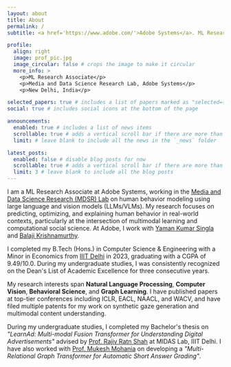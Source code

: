 ```yaml
---
layout: about
title: About
permalink: /
subtitle: <a href='https://www.adobe.com/'>Adobe Systems</a>. ML Research Associate. New Delhi, India.

profile:
  align: right
  image: prof_pic.jpg
  image_circular: false # crops the image to make it circular
  more_info: >
    <p>ML Research Associate</p>
    <p>Media and Data Science Research Lab, Adobe Systems</p>
    <p>New Delhi, India</p>

selected_papers: true # includes a list of papers marked as "selected={true}"
social: true # includes social icons at the bottom of the page

announcements:
  enabled: true # includes a list of news items
  scrollable: true # adds a vertical scroll bar if there are more than 3 news items
  limit: # leave blank to include all the news in the `_news` folder

latest_posts:
  enabled: false # disable blog posts for now
  scrollable: true # adds a vertical scroll bar if there are more than 3 new posts items
  limit: 3 # leave blank to include all the blog posts
---
```


I am a ML Research Associate at Adobe Systems, working in the [Media and Data Science Research (MDSR) Lab](https://adobe.mdsr.live/) on human behavior modeling using large language and vision models (LLMs/VLMs). My research focuses on predicting, optimizing, and explaining human behavior in real-world contexts, particularly at the intersection of multimodal learning and computational social science. At Adobe, I work with [Yaman Kumar Singla](https://sites.google.com/view/yaman-kumar/) and [Balaji Krishnamurthy](https://scholar.google.com/citations?user=n8iUBg8AAAAJ&hl=en).

I completed my B.Tech (Hons.) in Computer Science & Engineering with a Minor in Economics from [IIIT Delhi](https://iiitd.ac.in/) in 2023, graduating with a CGPA of 9.49/10.0. During my undergraduate studies, I was consistently recognized on the Dean's List of Academic Excellence for three consecutive years.

My research interests span **Natural Language Processing**, **Computer Vision**, **Behavioral Science**, and **Graph Learning**. I have published papers at top-tier conferences including ICLR, EACL, NAACL, and WACV, and have filed multiple patents for my work on synthetic gaze generation and multimodal content understanding.

During my undergraduate studies, I completed my Bachelor's thesis on *"LearnAd: Multi-modal Fusion Transformer for Understanding Digital Advertisements"* advised by [Prof. Rajiv Ratn Shah](https://midas.iiitd.ac.in/) at MIDAS Lab, IIIT Delhi. I have also worked with [Prof. Mukesh Mohania](https://scholar.google.com/citations?user=zgaqvNQAAAAJ&hl=en) on developing a *"Multi-Relational Graph Transformer for Automatic Short Answer Grading"*.
